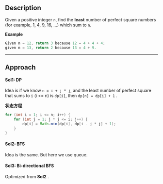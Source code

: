 ## Description

Given a positive integer `n`, find the **least** number of perfect square numbers (for example, 1, 4, 9, 16, ...) which sum to `n`.

**Example**
```java
Given n = 12, return 3 because 12 = 4 + 4 + 4; 
given n = 13, return 2 because 13 = 4 + 9.
```

*** 

## Approach
#### Sol1: DP
Idea is if we know `n = i + j * j`, and the least number of perfect square that sums to `i` (i <= n) is `dp[i]`, then `dp[n] = dp[i] + 1` .

**状态方程**
```java
for (int i = 1; i <= n; i++) {
    for (int j = 1; j * j <= i; j++) {
        dp[i] = Math.min(dp[i], dp[i - j * j] + 1);
    }
}
```

#### Sol2: BFS
Idea is the same. But here we use queue.

#### Sol3: Bi-directional BFS
Optimized from **Sol2** .
